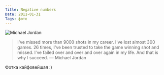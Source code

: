 ```yaml
---
Title: Negative numbers
Date: 2011-01-31
Tags: фото
---
```


![Michael Jordan](michael-jordan.jpg)

> I've missed more than 9000 shots in my career. I've lost almost 300 games. 26 times, I've been trusted to take the game winning shot and missed. I've failed over and over and over again in my life. And that is why I succeed. — Michael Jordan

Фотка кайфовейшая :)
